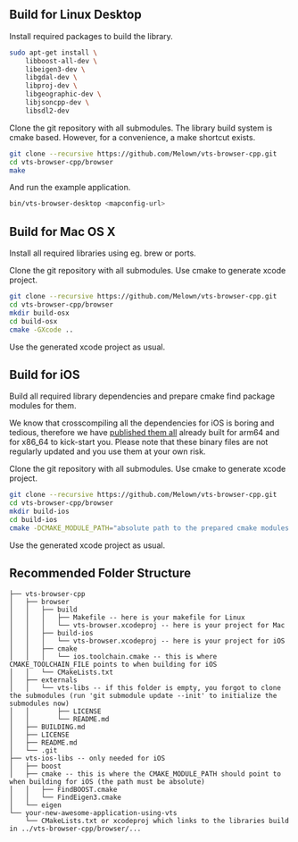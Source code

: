
## Build for Linux Desktop

Install required packages to build the library.

```bash
sudo apt-get install \
	libboost-all-dev \
	libeigen3-dev \
	libgdal-dev \
	libproj-dev \
	libgeographic-dev \
	libjsoncpp-dev \
	libsdl2-dev
```

Clone the git repository with all submodules.
The library build system is cmake based.
However, for a convenience, a make shortcut exists.

```bash
git clone --recursive https://github.com/Melown/vts-browser-cpp.git
cd vts-browser-cpp/browser
make
```

And run the example application.

```bash
bin/vts-browser-desktop <mapconfig-url>
```

## Build for Mac OS X

Install all required libraries using eg. brew or ports.

Clone the git repository with all submodules.
Use cmake to generate xcode project.

```bash
git clone --recursive https://github.com/Melown/vts-browser-cpp.git
cd vts-browser-cpp/browser
mkdir build-osx
cd build-osx
cmake -GXcode ..
```

Use the generated xcode project as usual.

## Build for iOS

Build all required library dependencies and prepare cmake find package modules for them.

We know that crosscompiling all the dependencies for iOS is boring and tedious, therefore we have
[published them all](http://cdn.melown.com/pub/ios/vts-ios-libs.7z) already built for arm64 and for x86_64 to kick-start you.
Please note that these binary files are not regularly updated and you use them at your own risk.

Clone the git repository with all submodules.
Use cmake to generate xcode project.

```bash
git clone --recursive https://github.com/Melown/vts-browser-cpp.git
cd vts-browser-cpp/browser
mkdir build-ios
cd build-ios
cmake -DCMAKE_MODULE_PATH="absolute path to the prepared cmake modules directory" -DCMAKE_TOOLCHAIN_FILE=../cmake/ios.toolchain.cmake -GXcode ..
```

Use the generated xcode project as usual.

## Recommended Folder Structure

```
├── vts-browser-cpp
│   ├── browser
│   │   ├── build
│   │   │   ├── Makefile -- here is your makefile for Linux
│   │   │   └── vts-browser.xcodeproj -- here is your project for Mac
│   │   ├── build-ios
│   │   │   └── vts-browser.xcodeproj -- here is your project for iOS
│   │   ├── cmake
│   │   │   └── ios.toolchain.cmake -- this is where CMAKE_TOOLCHAIN_FILE points to when building for iOS
│   │   └── CMakeLists.txt
│   ├── externals
│   │   └── vts-libs -- if this folder is empty, you forgot to clone the submodules (run 'git submodule update --init' to initialize the submodules now)
│   │       ├── LICENSE
│   │       └── README.md
│   ├── BUILDING.md
│   ├── LICENSE
│   ├── README.md
│   └── .git
├── vts-ios-libs -- only needed for iOS
│   ├── boost
│   ├── cmake -- this is where the CMAKE_MODULE_PATH should point to when building for iOS (the path must be absolute)
│   │   ├── FindBOOST.cmake
│   │   └── FindEigen3.cmake
│   └── eigen
└── your-new-awesome-application-using-vts
    └── CMakeLists.txt or xcodeproj which links to the libraries build in ../vts-browser-cpp/browser/...
```



